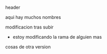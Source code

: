 header

aqui hay muchos nombres

modificacion tras subir

* estoy modificando la rama de alguien mas

cosas de otra version